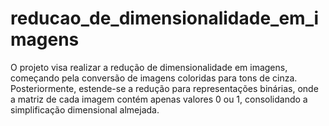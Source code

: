 # reducao_de_dimensionalidade_em_imagens
O projeto visa realizar a redução de dimensionalidade em imagens, começando pela conversão de imagens coloridas para tons de cinza. Posteriormente, estende-se a redução para representações binárias, onde a matriz de cada imagem contém apenas valores 0 ou 1, consolidando a simplificação dimensional almejada.
